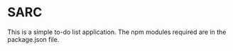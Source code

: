 # SARC
This is a simple to-do list application. The npm modules required are in the package.json file.
